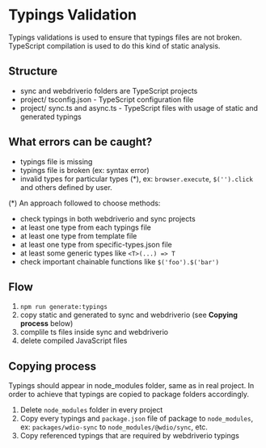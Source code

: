 Typings Validation
====================

Typings validations is used to ensure that typings files are not broken.
TypeScript compilation is used to do this kind of static analysis.

## Structure

- sync and webdriverio folders are TypeScript projects
- project/ tsconfig.json - TypeScript configuration file
- project/ sync.ts and async.ts - TypeScript files with usage of static and generated typings

## What errors can be caught?

- typings file is missing
- typings file is broken (ex: syntax error)
- invalid types for particular types (*), ex: `browser.execute`, `$('').click` and others defined by user.

(*) An approach followed to choose methods:

- check typings in both webdriverio and sync projects
- at least one type from each typings file
- at least one type from template file
- at least one type from specific-types.json file
- at least some generic types like `<T>(...) => T`
- check important chainable functions like `$('foo').$('bar')`

## Flow

1. `npm run generate:typings`
2. copy static and generated to sync and webdriverio (see **Copying process** below)
3. complile ts files inside sync and webdriverio
4. delete compiled JavaScript files

## Copying process

Typings should appear in node_modules folder, same as in real project. In order to achieve that typings are copied to package folders accordingly.

1. Delete `node_modules` folder in every project
2. Copy every typings and `package.json` file of package to `node_modules`, ex: `packages/wdio-sync` to `node_modules/@wdio/sync`, etc.
3. Copy referenced typings that are required by webdriverio typings
